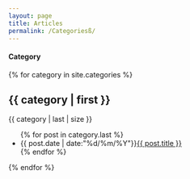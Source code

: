 ```yaml
---
layout: page
title: Articles
permalink: /Categoriesß/
---
```

<h4>Category</h4>

{% for category in site.categories %}
<h2>{{ category | first }}</h2> </span>{{ category | last | size }}</span>
<ul class="arc-list">
{% for post in category.last %}
<li>{{ post.date | date:"%d/%m/%Y"}}<a href="{{ post.url }}">{{ post.title }}</a></li>
{% endfor %}
</ul>
{% endfor %}
